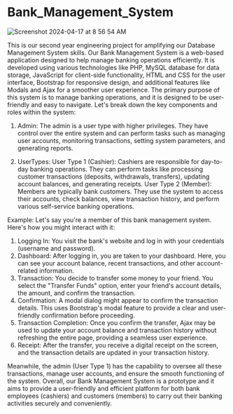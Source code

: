 # Bank_Management_System

![Screenshot 2024-04-17 at 8 56 54 AM](https://github.com/Mesh2509/Bank_Management_System/assets/146437598/998980ae-321e-4374-8806-3b9be7081185)


This is our second year engineering project for amplifying our Database Management System skills. Our Bank Management System is a web-based application designed to help manage banking operations efficiently. It is developed using various technologies like PHP, MySQL database for data storage, JavaScript for client-side functionality, HTML and CSS for the user interface, Bootstrap for responsive design, and additional features like Modals and Ajax for a smoother user experience. The primary purpose of this system is to manage banking operations, and it is designed to be user-friendly and easy to navigate. Let's break down the key components and roles within the system:

1. Admin: The admin is a user type with higher privileges. They have control over the entire system and can perform tasks such as managing user accounts, monitoring transactions, setting system parameters, and generating reports.

2. UserTypes: User Type 1 (Cashier): Cashiers are responsible for day-to-day banking operations. They can perform tasks like processing customer transactions (deposits, withdrawals, transfers), updating account balances, and generating receipts. User Type 2 (Member): Members are typically bank customers. They use the system to access their accounts, check balances, view transaction history, and perform various self-service banking operations.

Example: Let's say you're a member of this bank management system. Here's how you might interact with it:

1. Logging In: You visit the bank's website and log in with your credentials (username and password).
2. Dashboard: After logging in, you are taken to your dashboard. Here, you can see your account balance, recent transactions, and other account-related information.
3. Transaction: You decide to transfer some money to your friend. You select the "Transfer Funds" option, enter your friend's account details, the amount, and confirm the transaction.
4. Confirmation: A modal dialog might appear to confirm the transaction details. This uses Bootstrap's modal feature to provide a clear and user-friendly confirmation before proceeding.
5. Transaction Completion: Once you confirm the transfer, Ajax may be used to update your account balance and transaction history without refreshing the entire page, providing a seamless user experience.
6. Receipt: After the transfer, you receive a digital receipt on the screen, and the transaction details are updated in your transaction history.

Meanwhile, the admin (User Type 1) has the capability to oversee all these transactions, manage user accounts, and ensure the smooth functioning of the system. Overall, our Bank Management System is a prototype and it aims to provide a user-friendly and efficient platform for both bank employees (cashiers) and customers (members) to carry out their banking activities securely and conveniently.
